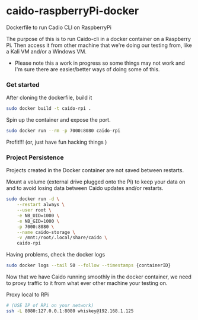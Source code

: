 # caido-raspberryPi-docker

Dockerfile to run Cadio CLI on RaspberryPi

The purpose of this is to run Caido-cli in a docker container on a Raspberry Pi. Then access it from other machine that we're doing our testing from, like a Kali VM and/or a Windows VM.

* Please note this a work in progress so some things may not work and I'm sure there are easier/better ways of doing some of this. 

### Get started

After cloning the dockerfile, build it
```bash
sudo docker build -t caido-rpi .
```

Spin up the container and expose the port. 
```bash
sudo docker run --rm -p 7000:8080 caido-rpi
```

Profit!!! (or, just have fun hacking things )

### Project Persistence 

Projects created in the Docker container are not saved between restarts.

Mount a volume (external drive plugged onto the Pi) to keep your data on and to avoid losing data between Caido updates and/or restarts.

```bash
sudo docker run -d \
    --restart always \
    --user root \
    -e NB_UID=1000 \
    -e NB_GID=1000 \
    -p 7000:8080 \
    --name caido-storage \
    -v /mnt:/root/.local/share/caido \
    caido-rpi
```

Having problems, check the docker logs

```bash
sudo docker logs --tail 50 --follow --timestamps {containerID}
```

Now that we have Caido running smoothly in the docker container, we need to proxy traffic to it from what ever other machine your testing on. 

Proxy local to RPi
```bash
# (USE IP of RPi on your network)
ssh -L 8080:127.0.0.1:8080 whiskey@192.168.1.125 
```
